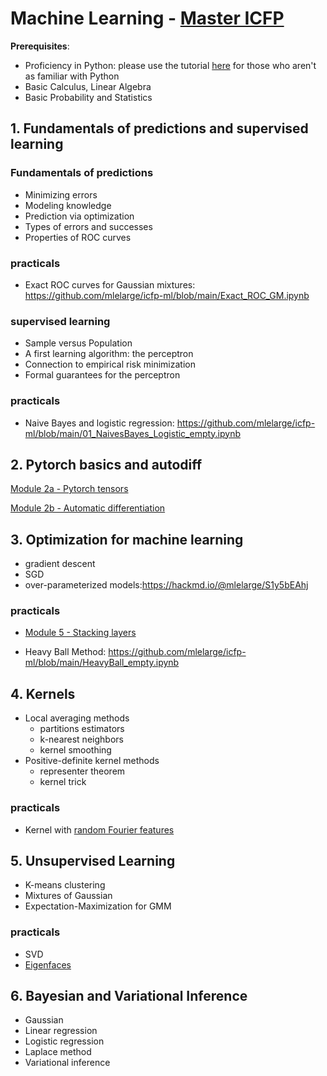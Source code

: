 # Machine Learning - [Master ICFP](https://www.phys.ens.fr/en/formations/m2-icfp)

**Prerequisites**:
- Proficiency in Python: please use the tutorial [here](https://cs231n.github.io/python-numpy-tutorial/) for those who aren't as familiar with Python
- Basic Calculus, Linear Algebra
- Basic Probability and Statistics


## 1. Fundamentals of predictions and supervised learning

### Fundamentals of predictions
- Minimizing errors
- Modeling knowledge
- Prediction via optimization
- Types of errors and successes
- Properties of ROC curves

### practicals
- Exact ROC curves for Gaussian mixtures: https://github.com/mlelarge/icfp-ml/blob/main/Exact_ROC_GM.ipynb

### supervised learning
- Sample versus Population
- A first learning algorithm: the perceptron
- Connection to empirical risk minimization
- Formal guarantees for the perceptron

### practicals
- Naive Bayes and logistic regression: https://github.com/mlelarge/icfp-ml/blob/main/01_NaivesBayes_Logistic_empty.ipynb

## 2. Pytorch basics and autodiff

[Module 2a - Pytorch tensors](https://dataflowr.github.io/website/modules/2a-pytorch-tensors/)

[Module 2b - Automatic differentiation](https://dataflowr.github.io/website/modules/2b-automatic-differentiation/)

## 3. Optimization for machine learning

- gradient descent
- SGD
- over-parameterized models:https://hackmd.io/@mlelarge/S1y5bEAhj

### practicals
- [Module 5 - Stacking layers](https://dataflowr.github.io/website/modules/5-stacking-layers/)

- Heavy Ball Method: https://github.com/mlelarge/icfp-ml/blob/main/HeavyBall_empty.ipynb

## 4. Kernels

- Local averaging methods
    - partitions estimators
    - k-nearest neighbors
    - kernel smoothing
- Positive-definite kernel methods
    - representer theorem
    - kernel trick

### practicals
- Kernel with [random Fourier features](https://github.com/mlelarge/icfp-ml/blob/main/03_kernel_random_fourier_empty.ipynb)

## 5. Unsupervised Learning

- K-means clustering
- Mixtures of Gaussian
- Expectation-Maximization for GMM

### practicals
- SVD
- [Eigenfaces](https://github.com/mlelarge/icfp-ml/blob/main/02_SVD_Eigenfaces_empty.ipynb)

## 6. Bayesian and Variational Inference

- Gaussian
- Linear regression
- Logistic regression
- Laplace method
- Variational inference